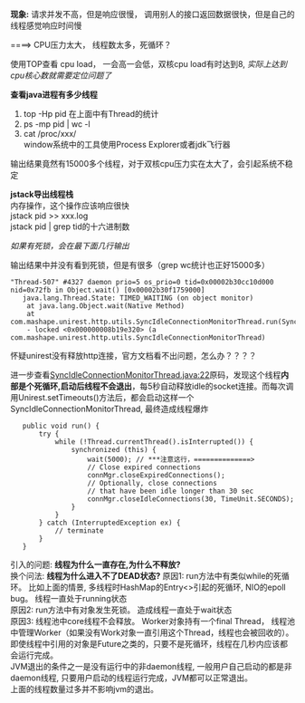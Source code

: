 


**现象:** 
请求并发不高，但是响应很慢， 调用别人的接口返回数据很快，但是自己的线程感觉响应时间慢

====> CPU压力太大， 线程数太多，死循环？


使用TOP查看 cpu load， 一会高一会低，双核cpu load有时达到8, *实际上达到cpu核心数就需要定位问题了*

**查看java进程有多少线程**  
1. top -Hp pid   在上面中有Thread的统计
2. ps -mp pid | wc -l 
3. cat /proc/xxx/  
window系统中的工具使用Process Explorer或者jdk飞行器

输出结果竟然有15000多个线程，对于双核cpu压力实在太大了，会引起系统不稳定


**jstack导出线程栈**  
内存操作，这个操作应该响应很快  
jstack pid >> xxx.log  
jstack pid | grep tid的十六进制数

*如果有死锁，会在最下面几行输出*

输出结果中并没有看到死锁，但是有很多（grep wc统计也正好15000多）

```
"Thread-507" #4327 daemon prio=5 os_prio=0 tid=0x00002b30cc10d000 nid=0x72fb in Object.wait() [0x00002b30f1759000]
   java.lang.Thread.State: TIMED_WAITING (on object monitor)
	at java.lang.Object.wait(Native Method)
	at com.mashape.unirest.http.utils.SyncIdleConnectionMonitorThread.run(SyncIdleConnectionMonitorThread.java:22)
	- locked <0x000000008b19e320> (a com.mashape.unirest.http.utils.SyncIdleConnectionMonitorThread)
 ```
 怀疑unirest没有释放http连接，官方文档看不出问题，怎么办？？？？
 
 进一步查看<u>SyncIdleConnectionMonitorThread.java:22</u>原码，发现这个线程**内部是个死循环,启动后线程不会退出**，每5秒自动释放idle的socket连接。而每次调用Unirest.setTimeouts()方法后，都会启动这样一个SyncIdleConnectionMonitorThread, 最终造成线程爆炸
 ```
 	public void run() {
		try {
			while (!Thread.currentThread().isInterrupted()) {
				synchronized (this) {
					wait(5000); // ***注意这行，==============>
					// Close expired connections
					connMgr.closeExpiredConnections();
					// Optionally, close connections
					// that have been idle longer than 30 sec
					connMgr.closeIdleConnections(30, TimeUnit.SECONDS);
				}
			}
		} catch (InterruptedException ex) {
			// terminate
		}
	}
 ```
 
 
 
 引入的问题: **线程为什么一直存在,为什么不释放?**  
 换个问法: **线程为什么进入不了DEAD状态?** 
 原因1: run方法中有类似while的死循环。 比如上面的情景, 多线程时HashMap的Entry<>引起的死循环, NIO的epoll bug。 线程一直处于running状态  
 原因2: run方法中有对象发生死锁。 造成线程一直处于wait状态  
 原因3: 线程池中core线程不会释放。 Worker对象持有一个final Thread， 线程池中管理Worker（如果没有Work对象一直引用这个Thread，线程也会被回收的）。  
  即使线程中引用的对象是Future之类的，只要不是死循环，线程在几秒内应该都会运行完成。   
  JVM退出的条件之一是没有运行中的非daemon线程,  一般用户自己启动的都是非daemon线程, 只要用户启动的线程运行完成，JVM都可以正常退出。  
  上面的线程数量过多并不影响jvm的退出。
 
 
 
 
 
